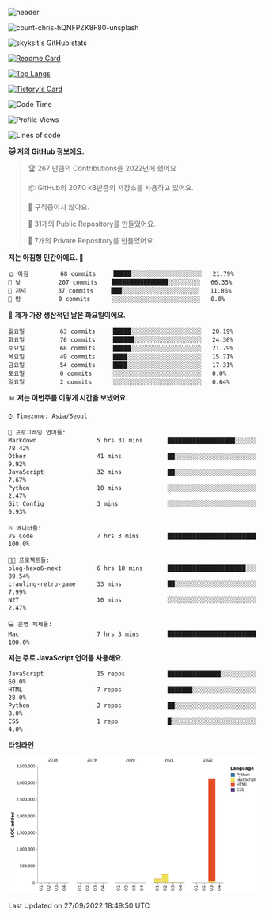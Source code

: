 <!-- Header -->
![header](https://capsule-render.vercel.app/api?type=waving&color=auto&text=Hi%20there👋&textBg=true&animation=twinkling&fontSize=40)

<!-- title image -->
![count-chris-hQNFPZK8F80-unsplash](https://user-images.githubusercontent.com/20593462/186829883-69329c21-f07c-49b2-a545-bfd851b7c943.jpg)

<!-- github stats -->
![skyksit's GitHub stats](https://github-readme-stats.vercel.app/api?username=skyksit&show_icons=true&theme=radical)

[![Readme Card](https://github-readme-stats.vercel.app/api/pin/?username=skyksit&repo=react-native-todo-app-tdd&theme=radical)](https://github.com/skyksit/react-native-todo-app-tdd)

[![Top Langs](https://github-readme-stats.vercel.app/api/top-langs/?username=skyksit&layout=compact&theme=radical)](https://github.com/skyksit/)

[![Tistory's Card](https://github-readme-tistory-card.vercel.app/api/badge?name=skyksit&theme=kakao)](https://github.com/skyksit/)

<!--START_SECTION:waka-->
![Code Time](http://img.shields.io/badge/Code%20Time-40%20hrs%2016%20mins-blue)

![Profile Views](http://img.shields.io/badge/Profile%20Views-3-blue)

![Lines of code](https://img.shields.io/badge/%EC%A0%80%EB%8A%94%20%EC%97%AC%ED%83%9C%EA%B9%8C%EC%A7%80%20-4%20Million%20%EC%A4%84%EC%9D%98%20%EC%BD%94%EB%93%9C%EB%A5%BC%20%EC%9E%91%EC%84%B1%ED%96%88%EC%96%B4%EC%9A%94.-blue)

**🐱 저의 GitHub 정보에요.** 

> 🏆 267 만큼의 Contributions을 2022년에 했어요
 > 
> 📦 GitHub의 207.0 kB만큼의 저장소를 사용하고 있어요. 
 > 
> 🚫 구직중이지 않아요.
 > 
> 📜 31개의 Public Repository를 만들었어요. 
 > 
> 🔑 7개의 Private Repository를 만들었어요.  
 > 
**저는 아침형 인간이에요. 🐤** 

```text
🌞 아침         68 commits     █████░░░░░░░░░░░░░░░░░░░░   21.79% 
🌆 낮　         207 commits    ████████████████░░░░░░░░░   66.35% 
🌃 저녁         37 commits     ███░░░░░░░░░░░░░░░░░░░░░░   11.86% 
🌙 밤　         0 commits      ░░░░░░░░░░░░░░░░░░░░░░░░░   0.0%

```
📅 **제가 가장 생산적인 날은 화요일이에요.** 

```text
월요일          63 commits     █████░░░░░░░░░░░░░░░░░░░░   20.19% 
화요일          76 commits     ██████░░░░░░░░░░░░░░░░░░░   24.36% 
수요일          68 commits     █████░░░░░░░░░░░░░░░░░░░░   21.79% 
목요일          49 commits     ████░░░░░░░░░░░░░░░░░░░░░   15.71% 
금요일          54 commits     ████░░░░░░░░░░░░░░░░░░░░░   17.31% 
토요일          0 commits      ░░░░░░░░░░░░░░░░░░░░░░░░░   0.0% 
일요일          2 commits      ░░░░░░░░░░░░░░░░░░░░░░░░░   0.64%

```


📊 **저는 이번주를 이렇게 시간을 보냈어요.** 

```text
⌚︎ Timezone: Asia/Seoul

💬 프로그래밍 언어들: 
Markdown                 5 hrs 31 mins       ███████████████████░░░░░░   78.42% 
Other                    41 mins             ██░░░░░░░░░░░░░░░░░░░░░░░   9.92% 
JavaScript               32 mins             ██░░░░░░░░░░░░░░░░░░░░░░░   7.67% 
Python                   10 mins             ░░░░░░░░░░░░░░░░░░░░░░░░░   2.47% 
Git Config               3 mins              ░░░░░░░░░░░░░░░░░░░░░░░░░   0.93%

🔥 에디터들: 
VS Code                  7 hrs 3 mins        █████████████████████████   100.0%

🐱‍💻 프로젝트들: 
blog-hexo6-next          6 hrs 18 mins       ██████████████████████░░░   89.54% 
crawling-retro-game      33 mins             ██░░░░░░░░░░░░░░░░░░░░░░░   7.99% 
N2T                      10 mins             ░░░░░░░░░░░░░░░░░░░░░░░░░   2.47%

💻 운영 체제들: 
Mac                      7 hrs 3 mins        █████████████████████████   100.0%

```

**저는 주로 JavaScript 언어를 사용해요.** 

```text
JavaScript               15 repos            ███████████████░░░░░░░░░░   60.0% 
HTML                     7 repos             ███████░░░░░░░░░░░░░░░░░░   28.0% 
Python                   2 repos             ██░░░░░░░░░░░░░░░░░░░░░░░   8.0% 
CSS                      1 repo              █░░░░░░░░░░░░░░░░░░░░░░░░   4.0%

```


**타임라인**

![Chart not found](https://raw.githubusercontent.com/skyksit/skyksit/main/charts/bar_graph.png) 


 Last Updated on 27/09/2022 18:49:50 UTC
<!--END_SECTION:waka-->

<!--
**skyksit/skyksit** is a ✨ _special_ ✨ repository because its `README.md` (this file) appears on your GitHub profile.

Here are some ideas to get you started:

- 🔭 I’m currently working on ...
- 🌱 I’m currently learning ...
- 👯 I’m looking to collaborate on ...
- 🤔 I’m looking for help with ...
- 💬 Ask me about ...
- 📫 How to reach me: ...
- 😄 Pronouns: ...
- ⚡ Fun fact: ...
-->

